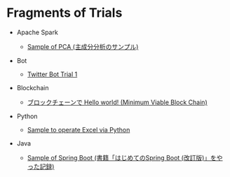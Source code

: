 # Fragments of Trials

- Apache Spark
  - [Sample of PCA (主成分分析のサンプル)](spark/PCA.scala)

- Bot
  - [Twitter Bot Trial 1](bot/twitter1.py)

- Blockchain
  - [ブロックチェーンで Hello world! (Minimum Viable Block Chain)](sample_blockchane)

- Python
  - [Sample to operate Excel via Python](pyxls-sample)

- Java
  - [Sample of Spring Boot (書籍「はじめてのSpring Boot (改訂版)」をやった記録)](hajiboot)
